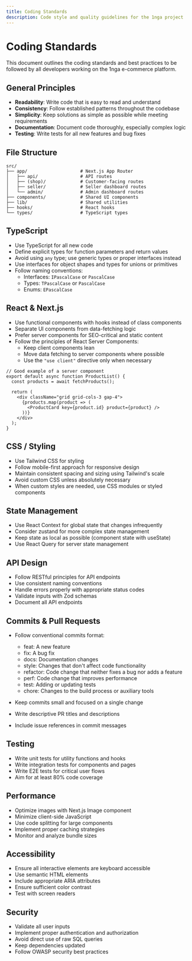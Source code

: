 ```yaml
---
title: Coding Standards
description: Code style and quality guidelines for the 1nga project
---
```


# Coding Standards

This document outlines the coding standards and best practices to be followed by all developers working on the 1nga e-commerce platform.

## General Principles

- **Readability**: Write code that is easy to read and understand
- **Consistency**: Follow established patterns throughout the codebase
- **Simplicity**: Keep solutions as simple as possible while meeting requirements
- **Documentation**: Document code thoroughly, especially complex logic
- **Testing**: Write tests for all new features and bug fixes

## File Structure

```
src/
├── app/                    # Next.js App Router
│   ├── api/                # API routes
│   ├── (shop)/             # Customer-facing routes
│   ├── seller/             # Seller dashboard routes
│   └── admin/              # Admin dashboard routes
├── components/             # Shared UI components
├── lib/                    # Shared utilities
├── hooks/                  # React hooks
└── types/                  # TypeScript types
```

## TypeScript

- Use TypeScript for all new code
- Define explicit types for function parameters and return values
- Avoid using `any` type; use generic types or proper interfaces instead
- Use interfaces for object shapes and types for unions or primitives
- Follow naming conventions:
  - Interfaces: `IPascalCase` or `PascalCase`
  - Types: `TPascalCase` or `PascalCase`
  - Enums: `EPascalCase`

## React & Next.js

- Use functional components with hooks instead of class components
- Separate UI components from data-fetching logic
- Prefer server components for SEO-critical and static content
- Follow the principles of React Server Components:
  - Keep client components lean
  - Move data fetching to server components where possible
  - Use the `"use client"` directive only when necessary

```tsx
// Good example of a server component
export default async function ProductList() {
  const products = await fetchProducts();
  
  return (
    <div className="grid grid-cols-3 gap-4">
      {products.map(product => (
        <ProductCard key={product.id} product={product} />
      ))}
    </div>
  );
}
```

## CSS / Styling

- Use Tailwind CSS for styling
- Follow mobile-first approach for responsive design
- Maintain consistent spacing and sizing using Tailwind's scale
- Avoid custom CSS unless absolutely necessary
- When custom styles are needed, use CSS modules or styled components

## State Management

- Use React Context for global state that changes infrequently
- Consider zustand for more complex state management
- Keep state as local as possible (component state with useState)
- Use React Query for server state management

## API Design

- Follow RESTful principles for API endpoints
- Use consistent naming conventions
- Handle errors properly with appropriate status codes
- Validate inputs with Zod schemas
- Document all API endpoints

## Commits & Pull Requests

- Follow conventional commits format:
  - feat: A new feature
  - fix: A bug fix
  - docs: Documentation changes
  - style: Changes that don't affect code functionality
  - refactor: Code change that neither fixes a bug nor adds a feature
  - perf: Code change that improves performance
  - test: Adding or updating tests
  - chore: Changes to the build process or auxiliary tools

- Keep commits small and focused on a single change
- Write descriptive PR titles and descriptions
- Include issue references in commit messages

## Testing

- Write unit tests for utility functions and hooks
- Write integration tests for components and pages
- Write E2E tests for critical user flows
- Aim for at least 80% code coverage

## Performance

- Optimize images with Next.js Image component
- Minimize client-side JavaScript
- Use code splitting for large components
- Implement proper caching strategies
- Monitor and analyze bundle sizes

## Accessibility

- Ensure all interactive elements are keyboard accessible
- Use semantic HTML elements
- Include appropriate ARIA attributes
- Ensure sufficient color contrast
- Test with screen readers

## Security

- Validate all user inputs
- Implement proper authentication and authorization
- Avoid direct use of raw SQL queries
- Keep dependencies updated
- Follow OWASP security best practices 
